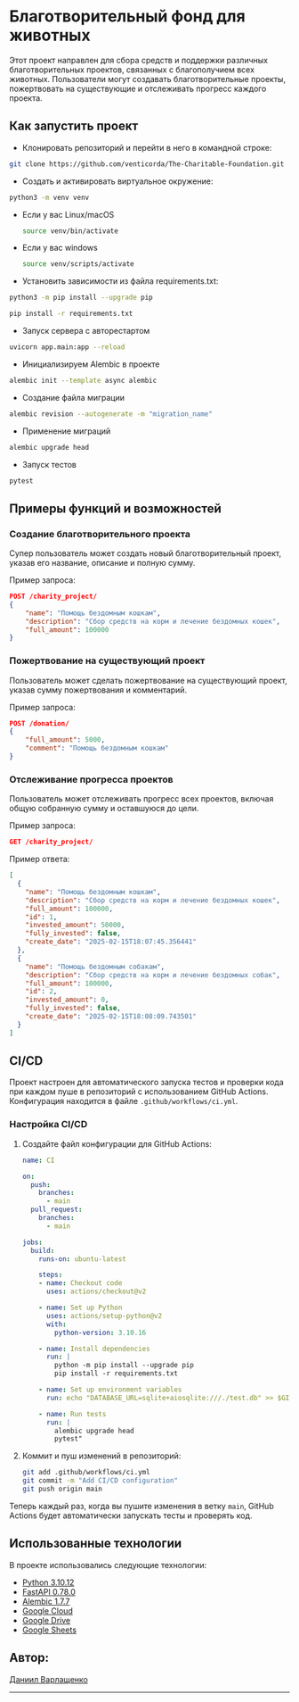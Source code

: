 # Благотворительный фонд для животных

Этот проект направлен для сбора средств и поддержки различных благотворительных проектов, связанных с благополучием всех животных. Пользователи могут создавать благотворительные проекты, пожертвовать на существующие и отслеживать прогресс каждого проекта.

## Как запустить проект
* Клонировать репозиторий и перейти в него в командной строке:

``` bash
git clone https://github.com/venticorda/The-Charitable-Foundation.git
```
* Cоздать и активировать виртуальное окружение:

``` bash
python3 -m venv venv
```

* Если у вас Linux/macOS

    ``` bash
    source venv/bin/activate
    ```

* Если у вас windows

    ``` bash
    source venv/scripts/activate
    ```

* Установить зависимости из файла requirements.txt:

``` bash
python3 -m pip install --upgrade pip
```

``` bash
pip install -r requirements.txt
```

* Запуск сервера с авторестартом
``` bash
uvicorn app.main:app --reload
```
* Инициализируем Alembic в проекте
``` bash
alembic init --template async alembic
```
* Создание файла миграции
``` bash
alembic revision --autogenerate -m "migration_name"
```
* Применение миграций
``` bash
alembic upgrade head
```
* Запуск тестов
``` bash
pytest
```

## Примеры функций и возможностей

### Создание благотворительного проекта

Супер пользователь может создать новый благотворительный проект, указав его название, описание и полную сумму.

Пример запроса:
```json
POST /charity_project/
{
    "name": "Помощь бездомным кошкам",
    "description": "Сбор средств на корм и лечение бездомных кошек",
    "full_amount": 100000
}
```

### Пожертвование на существующий проект

Пользователь может сделать пожертвование на существующий проект, указав сумму пожертвования и комментарий.

Пример запроса:
```json
POST /donation/
{
    "full_amount": 5000,
    "comment": "Помощь бездомным кошкам"
}
```

### Отслеживание прогресса проектов

Пользователь может отслеживать прогресс всех проектов, включая общую собранную сумму и оставшуюся до цели.

Пример запроса:
```json
GET /charity_project/
```

Пример ответа:
```json
[
  {
    "name": "Помощь бездомным кошкам",
    "description": "Сбор средств на корм и лечение бездомных кошек",
    "full_amount": 100000,
    "id": 1,
    "invested_amount": 50000,
    "fully_invested": false,
    "create_date": "2025-02-15T18:07:45.356441"
  },
  {
    "name": "Помощь бездомным собакам",
    "description": "Сбор средств на корм и лечение бездомных собак",
    "full_amount": 100000,
    "id": 2,
    "invested_amount": 0,
    "fully_invested": false,
    "create_date": "2025-02-15T18:08:09.743501"
  }
]
```

## CI/CD

Проект настроен для автоматического запуска тестов и проверки кода при каждом пуше в репозиторий с использованием GitHub Actions. Конфигурация находится в файле `.github/workflows/ci.yml`.

### Настройка CI/CD

1. Создайте файл конфигурации для GitHub Actions:
    ```yaml
    name: CI

    on:
      push:
        branches:
          - main
      pull_request:
        branches:
          - main
    
    jobs:
      build:
        runs-on: ubuntu-latest

        steps:
        - name: Checkout code
          uses: actions/checkout@v2
    
        - name: Set up Python
          uses: actions/setup-python@v2
          with:
            python-version: 3.10.16
    
        - name: Install dependencies
          run: |
            python -m pip install --upgrade pip
            pip install -r requirements.txt
    
        - name: Set up environment variables
          run: echo "DATABASE_URL=sqlite+aiosqlite:///./test.db" >> $GITHUB_ENV
    
        - name: Run tests
          run: |
            alembic upgrade head
            pytest"

    ```

2. Коммит и пуш изменений в репозиторий:
    ```bash
    git add .github/workflows/ci.yml
    git commit -m "Add CI/CD configuration"
    git push origin main
    ```

Теперь каждый раз, когда вы пушите изменения в ветку `main`, GitHub Actions будет автоматически запускать тесты и проверять код.

## Использованные технологии
В проекте использовались следующие технологии:
- [Python 3.10.12](https://www.python.org/)
- [FastAPI 0.78.0](https://fastapi.tiangolo.com/)
- [Alembic 1.7.7](https://alembic.sqlalchemy.org/)
- [Google Cloud](https://console.cloud.google.com/)
- [Google Drive](https://drive.google.com/)
- [Google Sheets](https://workspace.google.com/products/sheets/)

## Автор:
[Даниил Варлащенко](https://github.com/venticorda)
***
